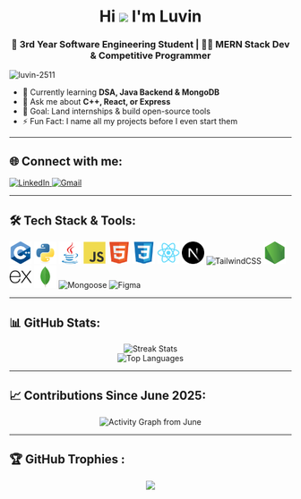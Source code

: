 <h1 align="center">Hi <img src="https://media.giphy.com/media/hvRJCLFzcasrR4ia7z/giphy.gif" width="30px"/> I'm Luvin</h1>
<h3 align="center">🚀 3rd Year Software Engineering Student | 👨‍💻 MERN Stack Dev & Competitive Programmer</h3>

<!-- 📊 Quick Stats Instead of Image -->


<p align="left">
  <img src="https://komarev.com/ghpvc/?username=luvin-2511&label=Profile%20views&color=0e75b6&style=flat" alt="luvin-2511" />
</p>

- 🌱 Currently learning **DSA, Java Backend & MongoDB**
- 💬 Ask me about **C++, React, or Express**
- 🎯 Goal: Land internships & build open-source tools
- ⚡ Fun Fact: I name all my projects before I even start them

---

## 🌐 Connect with me:

<p align="left">
  <a href="https://linkedin.com/in/your-link" target="_blank">
    <img src="https://img.shields.io/badge/-LinkedIn-%230077B5?style=for-the-badge&logo=linkedin&logoColor=white" alt="LinkedIn" />
  </a>
  <a href="mailto:yourmail@example.com" target="_blank">
    <img src="https://img.shields.io/badge/-Gmail-D14836?style=for-the-badge&logo=gmail&logoColor=white" alt="Gmail" />
  </a>
</p>

---

## 🛠️ Tech Stack & Tools:
<p align="left">
  <!-- Languages -->
  <img src="https://raw.githubusercontent.com/devicons/devicon/master/icons/cplusplus/cplusplus-original.svg" alt="C++" width="40" height="40"/>
  <img src="https://raw.githubusercontent.com/devicons/devicon/master/icons/python/python-original.svg" alt="Python" width="40" height="40"/>
  <img src="https://raw.githubusercontent.com/devicons/devicon/master/icons/java/java-original.svg" alt="Java" width="40" height="40"/>
  <img src="https://raw.githubusercontent.com/devicons/devicon/master/icons/javascript/javascript-original.svg" alt="JavaScript" width="40" height="40"/>

  <!-- Web & Frameworks -->
  <img src="https://raw.githubusercontent.com/devicons/devicon/master/icons/html5/html5-original.svg" alt="HTML5" width="40" height="40"/>
  <img src="https://raw.githubusercontent.com/devicons/devicon/master/icons/css3/css3-original.svg" alt="CSS3" width="40" height="40"/>
  <img src="https://raw.githubusercontent.com/devicons/devicon/master/icons/react/react-original.svg" alt="React" width="40" height="40"/>
  <img src="https://raw.githubusercontent.com/devicons/devicon/master/icons/nextjs/nextjs-original.svg" alt="Next.js" width="40" height="40"/>
  <img src="https://www.vectorlogo.zone/logos/tailwindcss/tailwindcss-icon.svg" alt="TailwindCSS" width="40" height="40"/>

  <!-- Backend & DB -->
  <img src="https://raw.githubusercontent.com/devicons/devicon/master/icons/nodejs/nodejs-original.svg" alt="Node.js" width="40" height="40"/>
  <img src="https://raw.githubusercontent.com/devicons/devicon/master/icons/express/express-original.svg" alt="Express.js" width="40" height="40"/>
  <img src="https://raw.githubusercontent.com/devicons/devicon/master/icons/mongodb/mongodb-original.svg" alt="MongoDB" width="40" height="40"/>
  <img src="https://cdn.worldvectorlogo.com/logos/mongoose.svg" alt="Mongoose" width="40" height="40"/>

  <!-- Tools -->
  <img src="https://www.vectorlogo.zone/logos/figma/figma-icon.svg" alt="Figma" width="40" height="40"/>
</p>

---

## 📊 GitHub Stats:
<p align="center">
  <img src="https://github-readme-streak-stats.herokuapp.com/?user=luvin-2511&theme=tokyonight" alt="Streak Stats" />
  <br/>
  <img src="https://github-readme-stats.vercel.app/api/top-langs?username=luvin-2511&layout=compact&theme=tokyonight" alt="Top Languages" />
</p>

---

## 📈 Contributions Since June 2025:
<p align="center">
  <img src="https://github-readme-activity-graph.vercel.app/graph?username=luvin-2511&theme=tokyo-night&start_date=2025-06-01" alt="Activity Graph from June"/>
</p>

---

## 🏆 GitHub Trophies :
<p align="center">
  <img src="https://github-profile-trophy.vercel.app/?username=luvin-2511&theme=tokyonight&no-frame=true&title=Stars,Commits,Repositories,Followers" />
</p>
